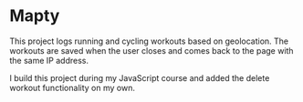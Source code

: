 # Mapty

This project logs running and cycling workouts based on geolocation. The workouts are saved when the user closes and comes back to the page with the same IP address.

I build this project during my JavaScript course and added the delete workout functionality on my own.
